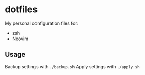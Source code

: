 # dotfiles

My personal configuration files for:
* zsh
* Neovim


## Usage

Backup settings with `./backup.sh`
Apply settings with `./apply.sh`
